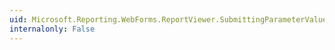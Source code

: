 ```yaml
---
uid: Microsoft.Reporting.WebForms.ReportViewer.SubmittingParameterValues
internalonly: False
---
```

